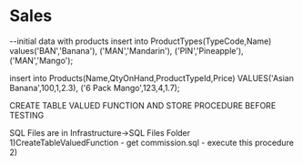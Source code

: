 # Sales

--initial data  with products
insert into ProductTypes(TypeCode,Name)
values('BAN','Banana'),
('MAN','Mandarin'),
('PIN','Pineapple'),
('MAN','Mango');

insert into Products(Name,QtyOnHand,ProductTypeId,Price)
VALUES('Asian Banana',100,1,2.3),
('6 Pack Mango',123,4,1.7);


CREATE  TABLE VALUED FUNCTION AND  STORE  PROCEDURE  BEFORE  TESTING

SQL  Files  are in Infrastructure->SQL Files  Folder
1)CreateTableValuedFunction - get commission.sql  -  execute this  procedure
2)

